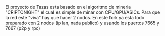 El proyecto de Tazas esta basado en el algoritmo de mineria "CRIPTONIGHT" el cual es simple de minar con CPU/GPU/ASICs.
Para que la red este "viva" hay que hacer 2 nodos.
En este fork ya esta todo preparado con 2 nodos (ip lan, nada publico) y usando los puertos 7665 y 7667 (p2p y rpc)
